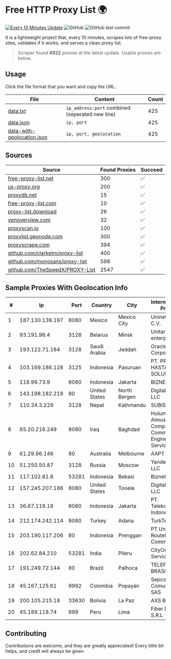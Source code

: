 
# Free HTTP Proxy List 🌍

[![Every 10 Minutes Update](https://github.com/mertguvencli/http-proxy-list/actions/workflows/main.yml/badge.svg?branch=main)](https://github.com/mertguvencli/http-proxy-list/actions/workflows/main.yml)
![GitHub](https://img.shields.io/github/license/mertguvencli/http-proxy-list)
![GitHub last commit](https://img.shields.io/github/last-commit/mertguvencli/http-proxy-list)

It is a lightweight project that, every 10 minutes, scrapes lots of free-proxy sites, validates if it works, and serves a clean proxy list.


> Scraper found **4922** proxies at the latest update. Usable proxies are below.

## Usage

Click the file format that you want and copy the URL.


|File|Content|Count|
|----|-------|-----|
|[data.txt](https://raw.githubusercontent.com/mertguvencli/http-proxy-list/main/proxy-list/data.txt)|`ip_address:port` combined (seperated new line)|425|
|[data.json](https://raw.githubusercontent.com/mertguvencli/http-proxy-list/main/proxy-list/data.json)|`ip, port`|425|
|[data-with-geolocation.json](https://raw.githubusercontent.com/mertguvencli/http-proxy-list/main/proxy-list/data-with-geolocation.json)|`ip, port, geolocation`|425|

## Sources

|Source|Found Proxies|Succeed|
|------|-------------|-------|
|[free-proxy-list.net](https://free-proxy-list.net)|300|✅|
|[us-proxy.org](https://www.us-proxy.org)|200|✅|
|[proxydb.net](http://proxydb.net)|15|✅|
|[free-proxy-list.com](https://free-proxy-list.com/?page=&port=&type%5B%5D=http&type%5B%5D=https&up_time=0&search=Search)|10|✅|
|[proxy-list.download](https://www.proxy-list.download/HTTP)|26|✅|
|[vpnoverview.com](https://vpnoverview.com/privacy/anonymous-browsing/free-proxy-servers)|32|✅|
|[proxyscan.io](https://www.proxyscan.io)|100|✅|
|[proxylist.geonode.com](https://proxylist.geonode.com/api/proxy-list?limit=300&page=1&sort_by=lastChecked&sort_type=desc&protocols=http,https)|300|✅|
|[proxyscrape.com](https://api.proxyscrape.com/v2/?request=displayproxies&protocol=http&timeout=10000&country=all&ssl=all&anonymity=all)|394|✅|
|[github.com/clarketm/proxy-list](https://raw.githubusercontent.com/clarketm/proxy-list/master/proxy-list-raw.txt)|400|✅|
|[github.com/monosans/proxy-list](https://raw.githubusercontent.com/monosans/proxy-list/main/proxies/http.txt)|598|✅|
|[github.com/TheSpeedX/PROXY-List](https://raw.githubusercontent.com/TheSpeedX/PROXY-List/master/http.txt)|2547|✅|


## Sample Proxies With Geolocation Info

|#|Ip|Port|Country|City|Internet Service Provider|
|-|--|----|-------|----|-------------------------|
|1|187.130.139.197|8080|Mexico|Mexico City|Uninet S.A. de C.V.|
|2|93.191.96.4|3128|Belarus|Minsk|Unitary enterprise A1|
|3|193.122.71.184|3128|Saudi Arabia|Jeddah|Oracle Corporation|
|4|103.169.186.128|3125|Indonesia|Pasuruan|PT. PRATAMA HASTA UTAMA SOLUSINDO|
|5|118.99.73.9|8080|Indonesia|Jakarta|BIZNET|
|6|143.198.182.218|80|United States|North Bergen|DigitalOcean, LLC|
|7|110.34.3.229|3128|Nepal|Kathmandu|SUBISU C7|
|8|65.20.216.249|8080|Iraq|Baghdad|Hulum Almustakbal Company for Communication Engineering and Services Ltd|
|9|61.29.96.146|80|Australia|Melbourne|AAPT Limited|
|10|51.250.50.87|3128|Russia|Moscow|Yandex.Cloud LLC|
|11|117.102.81.6|53281|Indonesia|Bekasi|Biznet Networks|
|12|157.245.207.186|8080|United States|Tooele|DigitalOcean, LLC|
|13|36.67.119.18|8080|Indonesia|Jakarta|PT. Telekomunikasi Indonesia|
|14|212.174.242.114|8080|Turkey|Adana|TurkTelecom|
|15|203.190.117.206|80|Indonesia|Prenggan|PT Union Routelink Communication|
|16|202.62.84.210|53281|India|Pileru|CityOnline Services Ltd|
|17|191.249.72.144|80|Brazil|Palhoca|TELEFÔNICA BRASIL S.A|
|18|45.167.125.61|9992|Colombia|Popayán|Sepcom Comunicaciones SAS|
|19|200.105.215.18|33630|Bolivia|La Paz|AXS Bolivia S. A.|
|20|45.189.118.74|999|Peru|Lima|Fiber Digital S.R.L|



## Contributing

Contributions are welcome, and they are greatly appreciated! Every
little bit helps, and credit will always be given.

